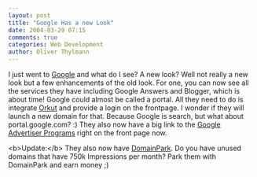 ```yaml
---
layout: post
title: "Google Has a new Look"
date: 2004-03-29 07:15
comments: true
categories: Web Development
author: Oliver Thylmann
---
```



I just went to [Google](http://www.google.com/) and what do I see? A new look? Well not really a new look but a few enhancements of the old look. For one, you can now see all the services they have including Google Answers and Blogger, which is about time! Google could almost be called a portal. All they need to do is integrate [Orkut](http://www.orkut.com/) and provide a login on the frontpage. I wonder if they will launch a new domain for that. Because Google is search, but what about portal.google.com? :) They also now have a big link to the [Google Advertiser Programs](http://www.google.com/ads/programs.html) right on the front page now.

&lt;b&gt;Update:&lt;/b&gt; They also now have [DomainPark](http://www.google.com/domainpark/). Do you have unused domains that have 750k Impressions per month? Park them with DomainPark and earn money ;)


